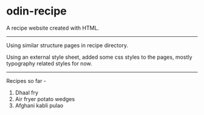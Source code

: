 # odin-recipe

A recipe website created with HTML.

--- 

Using similar structure pages in recipe directory. 

Using an external style sheet, added some css styles to the pages, mostly typography related styles for now.

---

Recipes so far - 

1. Dhaal fry
2. Air fryer potato wedges
3. Afghani kabli pulao